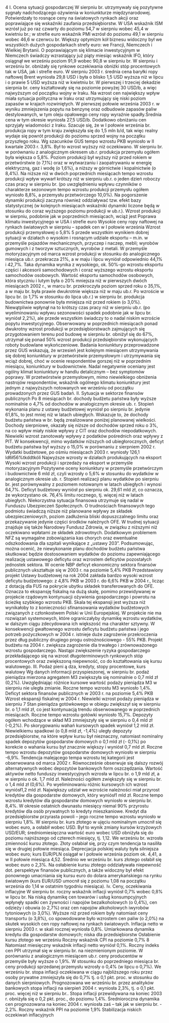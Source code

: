 4
I. Ocena sytuacji gospodarczej
W sierpniu br. utrzymywały się pozytywne sygnały nadchodzącego
ożywienia w koniunkturze międzynarodowej. Potwierdzały to rosnące
ceny na światowych rynkach akcji oraz poprawiające się wskaźniki
zaufania przedsiębiorstw. W USA wskaźnik ISM wzrósł już po raz
czwarty do poziomu 54,7 w sierpniu wobec 45,4 w kwietniu br.; w strefie
euro wskaźnik PMI wzrósł do poziomu 49,1 w sierpniu wobec 46,6 w
czerwcu br. Większy optymizm kół biznesu widoczny był we wszystkich
dużych gospodarkach strefy euro: we Francji, Niemczech i Wielkiej
Brytanii. O poprawiającym się klimacie inwestycyjnym w Niemczech
świadczy wzrastający już piąty miesiąc wskaźnik IFO, który osiągnął we
wrześniu poziom 91,9 wobec 90,8 w sierpniu br.
W sierpniu i wrześniu br. obniżały się rynkowe oczekiwania obniżki
stóp procentowych tak w USA, jak i strefie euro.
W sierpniu 2003 r. średnia cena baryłki ropy naftowej Brent
wyniosła 29,8 USD i była o blisko 1,5 USD wyższa niż w lipcu i o prawie
5 USD wyższa niż w kwietniu br. W pierwszej i trzeciej dekadzie sierpnia
br. ceny kształtowały się na poziomie powyżej 30 USD/b, a więc
najwyższym od początku wojny w Iraku. Na wzrost cen największy wpływ
miała sytuacja polityczna w Iraku oraz utrzymujący się niski poziom
zapasów w krajach rozwiniętych.
W pierwszej połowie września 2003 r. w wyniku zmniejszenia
popytu na benzynę oraz odbudowie zapasów paliw destylowanych, w tym
oleju opałowego ceny ropy wyraźnie spadły.Średnia cena w tym okresie
wyniosła 27,5 USD/b. Dodatkowo obniżaniu cen sprzyjały wiadomości z
Iraku. Szacuje się, że w I połowie września br. produkcja ropy w tym kraju
zwiększyła się do 1,5 mln b/d, tak więc realny wydaje się powrót produkcji
do poziomu sprzed wojny na początku przyszłego roku.
Wg szacunków GUS tempo wzrostu PKB wyniosło w II kwartale
2003 r. 3,8%. Był to wzrost wyższy niż oczekiwano.
W sierpniu br. w porównaniu z analogicznym okresem ub.r.
produkcja przemysłu ogółem była większa o 5,8%. Poziom produkcji był
wyższy niż przed rokiem w przetwórstwie (o 7,1%) oraz w wytwarzaniu i
zaopatrywaniu w energię elektryczną, gaz i wodę (o 1,6%), a niższy w
górnictwie i kopalnictwie (o 8,4%).
Na niższe niż w dwóch poprzednich miesiącach tempo wzrostu
produkcji wpływ wywarł krótszy niż w sierpniu ub.r. o jeden dzień
roboczy czas pracy w sierpniu br. (po uwzględnieniu wpływu czynników o
charakterze sezonowym tempo wzrostu produkcji przemysłu ogółem
wyniosło 8,8%, a przemysłu przetwórczego 10,0%). Na pogorszenie
dynamiki produkcji zaczyna również oddziaływać tzw. efekt bazy
statystycznej (w kolejnych miesiącach wskaźniki dynamiki liczone będą w
stosunku do coraz wyższego poziomu produkcji w ub.r.). Wzrost
produkcji w sierpniu, podobnie jak w poprzednich miesiącach, wciąż jest
Poprawa klimatu
inwestycyjnego w
USA i strefie euro
Wysokie ceny
ropy naftowej na
rynkach
światowych w
sierpniu – spadek
cen w I połowie
września
Wzrost produkcji
przemysłowej o
5,8%
5
przede wszystkim wynikiem dobrej sytuacji w działach o wysokim i
rosnącym udziale eksportu – m.in. w przemyśle pojazdów mechanicznych,
przyczep i naczep, mebli; wyrobów gumowych i z tworzyw sztucznych,
wyrobów z metali.
W przemyśle motoryzacyjnym od marca wzrost produkcji w
stosunku do analogicznego miesiąca ub.r. przekracza 21%, a w maju i
lipcu wyniósł odpowiednio 44,1% i 42,7%. Taka dynamika wynika z
wysokiego, ok. 50%-go wzrostu eksportu części i akcesorii
samochodowych i coraz wyższego wzrostu eksportu samochodów
osobowych. Wartość eksportu samochodów osobowych, która styczniu i
lutym była o 20% mniejsza niż w pierwszych dwóch miesiącach 2002 r., w
marcu br. przekroczyła poziom sprzed roku o 35,1%, a w maju br. była
prawie dwukrotnie większa niż w maju ub.r.
Po wzroście w lipcu br. (o 1,7% w stosunku do lipca ub.r.) w
sierpniu br. produkcja budownictwa ponownie była mniejsza niż przed
rokiem (o 3,0%). Niewątpliwie wpłynął na to krótszy czas pracy niż w
sierpniu ub.r. (po wyeliminowaniu wpływu sezonowości spadek podobnie
jak w lipcu br. wyniósł 2,2%), ale przede wszystkim świadczy to o nadal
niskim wzroście popytu inwestycyjnego. Obserwowany w poprzednich
miesiącach ponad dwukrotny wzrost produkcji w przedsiębiorstwach
zajmujących się przygotowaniem terenu pod budowę w sierpniu br.
obniżył się do 67%, utrzymał się ponad 50% wzrost produkcji
przedsiębiorstw wykonujących roboty budowlane wykończeniowe.
Badania koniunktury przeprowadzone przez GUS wskazują, że
wrzesień jest kolejnym miesiącem utrzymywania się dobrej koniunktury w
przetwórstwie przemysłowym i utrzymywania się wciąż dobrej, choć w
ocenie respondentów gorszej niż w poprzednim miesiącu, koniunktury w
budownictwie. Nadal negatywnie oceniany jest ogólny klimat koniunktury
w handlu detalicznym – bez symptomów poprawy.
W przetwórstwie przemysłowym, mimo niewielkiego obniżenia
nastrojów respondentów, wskaźnik ogólnego klimatu koniunktury jest
jednym z najwyższych notowanych we wrześniu od początku
prowadzonych przez GUS badań.
II. Sytuacja w sektorze finansów publicznych
Po 8 miesiącach br. dochody budżetu państwa były wyższe
nominalnie o 4,7% od dochodów w analogicznym okresie ub. r. Stopień
wykonania planu z ustawy budżetowej wyniósł po sierpniu br. jedynie
61,8%, to jest mniej niż w latach ubiegłych. Wskazuje to, że dochody
budżetu państwa w br. będą zrealizowane poniżej planowanej wielkości.
Dochody sierpniowe, okazały się niższe od dochodów sprzed roku o 3%,
na co wpływ miały niskie wpływy z CIT oraz dochodów niepodatkowych.
Niewielki wzrost zanotowały wpływy z podatków pośrednich oraz wpływy
z PIT. W konsekwencji, mimo wydatków niższych od ubiegłorocznych,
deficyt budżetu państwa był wyższy o 15,0% w porównaniu z sierpniem
2002 r.
Wydatki budżetowe, po ośmiu miesiącach 2003 r. wyniosły 126,1
ldłlił56%tkddtkóli
Najwyższe
wzrosty w
działach
produkujących na
eksport
Wysoki wzrost
produkcji i
sprzedaży na
eksport w
przemyśle
motoryzacyjnym
Pozytywne oceny
koniunktury w
przemyśle
przetwórczym i
budownictwie
6
mld zł, czyli wzrosły o 5,6% w stosunku do wydatków w analogicznym
okresie ub. r. Stopień realizacji planu wydatków po sierpniu br. jest
porównywalny z poziomem notowanym w latach ubiegłych i wynosi
64,7%.
Deficyt budżetowy wyniósł po sierpniu ok. 29,61 mld zł, co oznacza,
że wykorzystano ok. 76,4% limitu rocznego, tj. więcej niż w latach
ubiegłych.
Niekorzystna sytuacja finansowa utrzymuje się nadal w Funduszu
Ubezpieczeń Społecznych. O trudnościach finansowych tego podmiotu
świadczą niższe niż planowane wpływy ze składek ubezpieczeniowych,
poziom zadłużenia bliski dopuszczalnego limitu oraz przekazywanie
jedynie części środków należnych OFE. W trudnej sytuacji znajduje się
także Narodowy Fundusz Zdrowia, w związku z niższymi niż oczekiwano
wpłatami ze składek zdrowotnych. Dodatkowym problemem NFZ są
wymagalne zobowiązania kas chorych oraz ewentualne odszkodowania dla
szpitali wynikające z „ustawy 203”.
Podsumowując, można ocenić, że niewykonanie planu dochodów
budżetu państwa skutkować będzie dostosowaniem wydatków do poziomu
zapewniającego realizację ustawowego deficytu oraz wzrostem deficytów
pozostałych jednostek sektora.
W ocenie NBP deficyt ekonomiczny sektora finansów publicznych
ukształtuje się w 2003 r. na poziomie 5,4% PKB
Przedstawiony projekt Ustawy budżetowej na rok 2004 zakłada
bardzo wysoki wzrost deficytu budżetowego: z 4,8% PKB w 2003 r. do
6,6% PKB w 2004 r., licząc z dotacją dla FUS na pokrycie ubytku składek
transferowanych do OFE. Oznacza to ekspansję fiskalną na dużą skalę,
pomimo przewidywanej w projekcie rządowym kontynuacji ożywienia
gospodarczego i powrotu na ścieżkę szybkiego wzrostu PKB. Skala tej
ekspansji jest wyższa niż wynikałoby to z konieczności sfinansowania
wydatków budżetowych związanych z członkostwem Polski w Unii
Europejskiej. W projekcie nie ma rozwiązań systemowych, które
ograniczałyby dynamikę wzrostu wydatków, w dalszym ciągu
zdecydowana ich większość ma charakter sztywny. W konsekwencji
gwałtownego wzrostu deficytu budżetu państwa i jego potrzeb
pożyczkowych w 2004 r. istnieje duże zagrożenie przekroczenia przez
dług publiczny drugiego progu ostrożnościowego - 55% PKB. Projekt
budżetu na 2004 r. zwiększa zagrożenie dla trwałego i zrównoważonego
wzrostu gospodarczego. Nastąpi zwiększenie ryzyka gospodarczego
przekładającego się na wzrost długoterminowych rynkowych stóp
procentowych oraz zwiększoną niepewność, co do kształtowania się kursu
walutowego.
III. Podaż pieni
ą
dza, kredyty, stopy procentowe, kurs
walutowy
Wg danych informacji przyspieszonej, w sierpniu br. podaż
pieniądza mierzona agregatem M3 zwiększyła się nominalnie o 0,7 mld zł
(0,2%). Uwzględniając różnice kursowe wartość podaży pieniądza M3 w
sierpniu nie uległa zmianie. Roczne tempo wzrostu M3 wyniosło 1,4%.
Deficyt sektora
finansów
publicznych w
2003 r. na
poziomie 5,4%
PKB
Wzrost ekspansji
fiskalnej w 2004 r.
Niewielki wzrost
podaży pieniądza
w sierpniu
7
Stan pieniądza gotówkowego w obiegu zwiększył się w sierpniu br. o
1,1 mld zł, co jest kontynuacją trendu obserwowanego w poprzednich
miesiącach. Roczne tempo wzrostu gotówki wyniosło 15,7%.
Depozyty ogółem wchodzące w skład M3 zmniejszyły się w sierpniu
o 0,4 mld zł (-0,2%). Po skorygowaniu wahań kursowych spadek wyniósł
1,2 mld zł. Niewielkiemu spadkowi (o 0,8 mld zł, -1,4%) uległy depozyty
przedsiębiorstw, na które wpływ kursu był nieznaczny, natomiast
nominalny spadek depozytów gospodarstw domowych o 0,1 mld zł (-
0,1%) po korekcie o wahania kursu był znacznie większy i wyniósł 0,7
mld zł. Roczne tempo wzrostu depozytów gospodarstw domowych
wyniosło w sierpniu -6,9%. Tendencja malejącego tempa wzrostu tej
kategorii jest obserwowana od marca 2002 r. Równocześnie obserwuje się
dalszy rozwój alternatywnych wobec depozytów bankowych form
oszczędzania. Wartość aktywów netto funduszy inwestycyjnych wzrosła w
lipcu br. o 1,9 mld zł, a w sierpniu o ok. 1,7 mld zł.
Należności ogółem zwiększyły się w sierpniu br. o 1,4 mld zł
(0,6%). Po wyeliminowaniu różnic kursowych ich wzrost wyniósł1,2 mld
zł. Największy udział we wzroście należności miał przyrost kredytów dla
gospodarstw domowych, który wyniósł1 mld zł. Roczne tempo wzrostu
kredytów dla gospodarstw domowych wyniosło w sierpniu br. 8,4%. W
okresie ostatnich dwunastu miesięcy niemal 90% przyrostu kredytów dla
osób prywatnych to kredyty mieszkaniowe. Kredyt dla przedsiębiorstw
przyrasta powoli – jego roczne tempo wzrostu wyniosło w sierpniu 1,8%.
W sierpniu br. kurs złotego w ujęciu nominalnym umocnił się wobec
euro, a osłabił wobec USD. Był to wynik zmiany kursów krzyżowych
USD/EUR; średniomiesięczna wartość euro wobec USD obniżyła się do
poziomu najniższego od czterech miesięcy, tj. 1,12\.
We wrześniu br. wzrosła zmienność kursu złotego. Złoty osłabiał się,
przy czym tendencja ta nasiliła się w drugiej połowie miesiąca.
Deprecjacja polskiej waluty była silniejsza wobec euro; kurs EUR/PLN
osiągał w I połowie września poziom ok. 4,41, a w II połowie miesiąca
4,52. Średnio we wrześniu br. kurs złotego osłabił się wobec euro o 2,3%.
Na osłabienie kursu złotego oddziaływała niepewność dot. perspektyw
finansów publicznych, a także widoczny był efekt ponownego umacniania
się kursu euro do dolara amerykańskiego na rynku światowym (kurs
EUR/USD umocnił się z poziomu 1,08 na początku września do 1,14 w
ostatnim tygodniu miesiąca).
Iv. Ceny, oczekiwania inflacyjne
W sierpniu br. roczny wskaźnik inflacji wyniósł 0,7% wobec 0,8% w
lipcu br. Na niską dynamikę cen towarów i usług konsumpcyjnych
wpłynęły spadki cen żywności i napojów bezalkoholowych (o 0,4%), cen
odzieży i obuwia (o 2,7%) oraz cen napojów alkoholowych iwyrobów
tytoniowych (o 3,0%). Wyższe niż przed rokiem były natomiast ceny
transportu (o 3,8%), co spowodowane było wzrostem cen paliw (o 2,0%)
na skutek wysokich cen ropy naftowej na rynkach światowych.
Inflacja netto w sierpniu 2003 r. w skali rocznej wyniosła 0,8%.
Umiarkowana
dynamika kredytu
dla gospodarstw
domowych;
niska dla
przedsiębiorstw
Osłabienie kursu
złotego we
wrześniu
Roczny wskaźnik
CPI na poziomie
0,7%
8
Natomiast miesięczny wskaźnik inflacji netto wyniósł 0,1%.
Roczny indeks cen PPI utrzymał się w sierpniu br. na
niezmienionym poziomie. W porównaniu z analogicznym miesiącem ub.r.
ceny producentów w przemyśle były wyższe o 1,9%. W stosunku do
poprzedniego miesiąca br. ceny produkcji sprzedanej przemysłu wzrosły o
0,4% (w lipcu o 0,7%).
We wrześniu br. stopa inflacji oczekiwana w ciągu najbliższego roku
przez osoby prywatne zmniejszyła się do 0,7% tj. o 0,1 pkt. proc. w
stosunku do danych sierpniowych.
Prognozowana we wrześniu br. przez analityków bankowych stopa
inflacji na sierpień 2004 r. wyniosła 2,3%, tj. o 0,1 pkt. proc. więcej niż w
sierpniu br.. Stopa inflacji przewidywana na koniec 2003 r. obniżyła się o
0,2 pkt. proc., do poziomu 1,4%. Średnioroczna dynamika cen
prognozowana na koniec 2004 r. wyniosła zaś – tak jak w sierpniu br. -
2,2%.
Roczny wskaźnik
PPI na poziomie
1,9%
Stabilizacja
niskich oczekiwań
inflacyjnych
